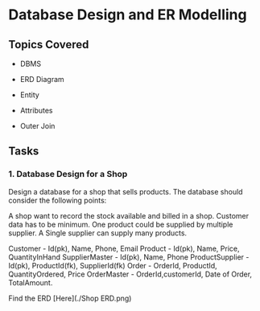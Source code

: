 # Database Design and ER Modelling 

## Topics Covered

* DBMS

* ERD Diagram

* Entity

* Attributes

* Outer Join

## Tasks

### 1. Database Design for a Shop

Design a database for a shop that sells products. The database should consider the following points:

A shop want to record the stock available and billed in a shop.
Customer data has to be minimum.
One product could be supplied by multiple supplier.
A Single supplier can supply many products.

Customer - Id(pk), Name, Phone, Email
Product - Id(pk), Name, Price, QuantityInHand
SupplierMaster - Id(pk), Name, Phone
ProductSupplier - Id(pk), ProductId(fk), SupplierId(fk)
Order - OrderId, ProductId, QuantityOrdered, Price
OrderMaster - OrderId,customerId, Date of Order, TotalAmount.

Find the ERD [Here](./Shop ERD.png)
